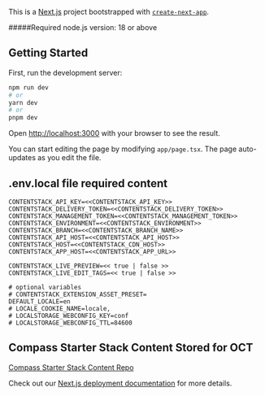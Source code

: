 This is a [Next.js](https://nextjs.org/) project bootstrapped with [`create-next-app`](https://github.com/vercel/next.js/tree/canary/packages/create-next-app).


#####Required node.js version: 18 or above


## Getting Started

First, run the development server:

```bash
npm run dev
# or
yarn dev
# or
pnpm dev
```

Open [http://localhost:3000](http://localhost:3000) with your browser to see the result.

You can start editing the page by modifying `app/page.tsx`. The page auto-updates as you edit the file.

## .env.local file required content
```
CONTENTSTACK_API_KEY=<<CONTENTSTACK_API_KEY>>
CONTENTSTACK_DELIVERY_TOKEN=<<CONTENTSTACK_DELIVERY_TOKEN>>
CONTENTSTACK_MANAGEMENT_TOKEN=<<CONTENTSTACK_MANAGEMENT_TOKEN>>
CONTENTSTACK_ENVIRONMENT=<<CONTENTSTACK_ENVIRONMENT>>
CONTENTSTACK_BRANCH=<<CONTENTSTACK_BRANCH_NAME>>
CONTENTSTACK_API_HOST=<<CONTENTSTACK_API_HOST>>
CONTENTSTACK_HOST=<<CONTENTSTACK_CDN_HOST>>
CONTENTSTACK_APP_HOST=<<CONTENTSTACK_APP_URL>>

CONTENTSTACK_LIVE_PREVIEW=<< true | false >>
CONTENTSTACK_LIVE_EDIT_TAGS=<< true | false >>

# optional variables
# CONTENTSTACK_EXTENSION_ASSET_PRESET=
DEFAULT_LOCALE=en
# LOCALE_COOKIE_NAME=locale,
# LOCALSTORAGE_WEBCONFIG_KEY=conf
# LOCALSTORAGE_WEBCONFIG_TTL=84600

```
## Compass Starter Stack Content Stored for OCT
[Compass Starter Stack Content Repo](https://github.com/Contentstack-Solutions/universal-demo-stack)

Check out our [Next.js deployment documentation](https://nextjs.org/docs/deployment) for more details.